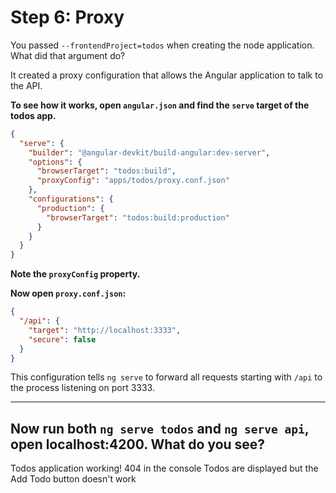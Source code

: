 # Step 6: Proxy

You passed `--frontendProject=todos` when creating the node application. What did that argument do?

It created a proxy configuration that allows the Angular application to talk to the API.

**To see how it works, open `angular.json` and find the `serve` target of the todos app.**

```json
{
  "serve": {
    "builder": "@angular-devkit/build-angular:dev-server",
    "options": {
      "browserTarget": "todos:build",
      "proxyConfig": "apps/todos/proxy.conf.json"
    },
    "configurations": {
      "production": {
        "browserTarget": "todos:build:production"
      }
    }
  }
}
```

**Note the `proxyConfig` property.**

**Now open `proxy.conf.json`:**

```json
{
  "/api": {
    "target": "http://localhost:3333",
    "secure": false
  }
}
```

This configuration tells `ng serve` to forward all requests starting with `/api` to the process listening on port 3333.

---

## Now run both `ng serve todos` and `ng serve api`, open localhost:4200. What do you see?

Todos application working!
404 in the console
Todos are displayed but the Add Todo button doesn't work
